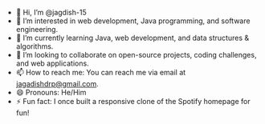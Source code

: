 - 👋 Hi, I’m @jagdish-15
- 👀 I’m interested in web development, Java programming, and software engineering.
- 🌱 I’m currently learning Java, web development, and data structures & algorithms.
- 💞️ I’m looking to collaborate on open-source projects, coding challenges, and web applications.
- 📫 How to reach me: You can reach me via email at jagadishdrp@gmail.com.
- 😄 Pronouns: He/Him
- ⚡ Fun fact: I once built a responsive clone of the Spotify homepage for fun!
